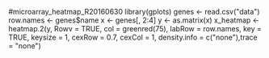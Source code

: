 #microarray_heatmap_R20160630
library(gplots)
genes <- read.csv("data")
row.names <- genes$name
x <- genes[, 2:4]
y <- as.matrix(x)
x_heatmap <- heatmap.2(y, Rowv = TRUE, col = greenred(75), labRow = row.names, key = TRUE, keysize = 1, cexRow = 0.7, cexCol = 1, density.info = c("none"),trace = "none")
